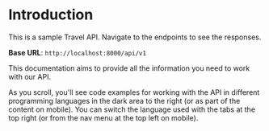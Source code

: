 # Introduction

This is a sample Travel API. Navigate to the endpoints to see the responses.

<aside>
    <strong>Base URL</strong>: <code>http://localhost:8000/api/v1</code>
</aside>

This documentation aims to provide all the information you need to work with our API.

<aside>As you scroll, you'll see code examples for working with the API in different programming languages in the dark area to the right (or as part of the content on mobile).
You can switch the language used with the tabs at the top right (or from the nav menu at the top left on mobile).</aside>

